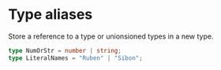 # Type aliases

Store a reference to a type or unionsioned types in a new type.

```ts
type NumOrStr = number | string;
type LiteralNames = "Ruben" | "Sibon";
```
